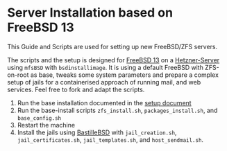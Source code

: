 # Server Installation based on FreeBSD 13
This Guide and Scripts are used  for setting up new FreeBSD/ZFS servers.

The scripts and the setup is designed for [FreeBSD 13](https://www.freebsd.org) on a [Hetzner-Server](https://www.hetzner.com) using `mfsBSD` with `bsdinstallimage`.
It is using a default FreeBSD with ZFS-on-root as base, tweaks some system parameters and prepare a complex setup of jails for a containerised approach of running mail, and web services.
Feel free to fork and adapt the scripts.

1. Run the base installation documented in the [setup document](setup.md)
2. Run the base-install scripts `zfs_install.sh`, `packages_install.sh`, and `base_config.sh`
3. Restart the machine
4. Install the jails using [BastilleBSD](https://bastillebsd.org) with `jail_creation.sh`, `jail_certificates.sh`, `jail_templates.sh`, and `host_sendmail.sh`.

